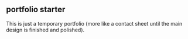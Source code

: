 ## portfolio starter


This is just a temporary portfolio (more like a contact sheet until the main design is finished and polished).
